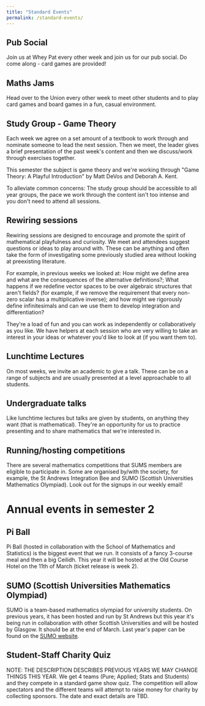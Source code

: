 ```yaml
---
title: "Standard Events"
permalink: /standard-events/
---
```


## Pub Social

Join us at Whey Pat every other week and join us for our pub social.
Do come along - card games are provided!

## Maths Jams

Head over to the Union every other week to meet other students and to play card games and board games in a fun, casual environment.

## Study Group - Game Theory

Each week we agree on a set amount of a textbook to work through and nominate someone to lead the next session. Then we meet, the leader gives a brief presentation of the past week's content and then we discuss/work through exercises together.

This semester the subject is game theory and we're working through "Game Theory: A Playful Introduction" by Matt DeVos and Deborah A. Kent.

To alleviate common concerns: The study group should be accessible to all year groups, the pace we work through the content isn't too intense and you don't need to attend all sessions.

## Rewiring sessions

Rewiring sessions are designed to encourage and promote the spirit of mathematical playfulness and curiosity. We meet and attendees suggest questions or ideas to play around with. These can be anything and often take the form of investigating some previously studied area without looking at preexisting literature.

For example, in previous weeks we looked at: How might we define area and what are the consequences of the alternative definitions?; What happens if we redefine vector spaces to be over algebraic structures that aren't fields? (for example, if we remove the requirement that every non-zero scalar has a multiplicative inverse); and how might we rigorously define infinitesimals and can we use them to develop integration and differentiation?

They're a load of fun and you can work as independently or collaboratively as you like. We have helpers at each session who are very willing to take an interest in your ideas or whatever you'd like to look at (if you want them to).

## Lunchtime Lectures

On most weeks, we invite an academic to give a talk. These can be on a range of subjects and are usually presented at a level approachable to all students.


## Undergraduate talks

Like lunchtime lectures but talks are given by students, on anything they want (that is mathematical). They're an opportunity for us to practice presenting and to share mathematics that we're interested in.


## Running/hosting competitions

There are several mathematics competitions that SUMS members are eligible to participate in. Some are organised by/with the society, for example, the St Andrews Integration Bee and SUMO (Scottish Universities Mathematics Olympiad). Look out for the signups in our weekly email!


# Annual events in semester 2

## Pi Ball

Pi Ball (hosted in collaboration with the School of Mathematics and Statistics) is the biggest event that we run. It consists of a fancy 3-course meal and then a big Ceilidh. This year it will be hosted at the Old Course Hotel on the 11th of March (ticket release is week 2).

## SUMO (Scottish Universities Mathematics Olympiad)

SUMO is a team-based mathematics olympiad for university students. On previous years, it has been hosted and run by St Andrews but this year it's being run in collaboration with other Scottish Universities and will be hosted by Glasgow. It should be at the end of March. Last year's paper can be found on the [SUMO website](https://sums-sta.github.io/sumo/question_papers/).

## Student-Staff Charity Quiz

NOTE: THE DESCRIPTION DESCRIBES PREVIOUS YEARS WE MAY CHANGE THINGS THIS YEAR. We get 4 teams (Pure; Applied; Stats and Students) and they compete in a standard game show quiz. The competition will allow spectators and the different teams will attempt to raise money for charity by collecting sponsors. The date and exact details are TBD.
